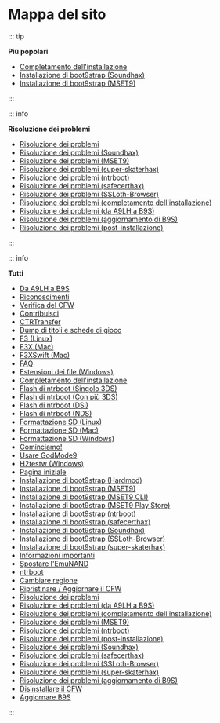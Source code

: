 # Mappa del sito

::: tip

**Più popolari**

- [Completamento dell'installazione](finalizing-setup)
- [Installazione di boot9strap (Soundhax)](installing-boot9strap-\(soundhax\))
- [Installazione di boot9strap (MSET9)](installing-boot9strap-\(mset9\))

:::

::: info

**Risoluzione dei problemi**

- [Risoluzione dei problemi](troubleshooting)
- [Risoluzione dei problemi (Soundhax)](troubleshooting-soundhax)
- [Risoluzione dei problemi (MSET9)](troubleshooting-mset9)
- [Risoluzione dei problemi (super-skaterhax)](troubleshooting-super-skaterhax)
- [Risoluzione dei problemi (ntrboot)](troubleshooting-ntrboot)
- [Risoluzione dei problemi (safecerthax)](troubleshooting-safecerthax)
- [Risoluzione dei problemi (SSLoth-Browser)](troubleshooting-ssloth-browser)
- [Risoluzione dei problemi (completamento dell'installazione)](troubleshooting-finalizing-setup)
- [Risoluzione dei problemi (da A9LH a B9S)](troubleshooting-a9lh-to-b9s)
- [Risoluzione dei problemi (aggiornamento di B9S)](troubleshooting-updating-b9s)
- [Risoluzione dei problemi (post-installazione)](troubleshooting-post-install)

:::

::: info

**Tutti**

- [Da A9LH a B9S](a9lh-to-b9s)
- [Riconoscimenti](credits)
- [Verifica del CFW](checking-for-cfw)
- [Contribuisci](contribute)
- [CTRTransfer](ctrtransfer)
- [Dump di titoli e schede di gioco](dumping-titles-and-game-cartridges)
- [F3 (Linux)](f3-\(linux\))
- [F3X (Mac)](f3x-\(mac\))
- [F3XSwift (Mac)](f3xswift-\(mac\))
- [FAQ](faq)
- [Estensioni dei file (Windows)](file-extensions-\(windows\))
- [Completamento dell'installazione](finalizing-setup)
- [Flash di ntrboot (Singolo 3DS)](flashing-ntrboot-\(3ds-single-system\))
- [Flash di ntrboot (Con più 3DS)](flashing-ntrboot-\(3ds-multi-system\))
- [Flash di ntrboot (DSi)](flashing-ntrboot-\(dsi\))
- [Flash di ntrboot (NDS)](flashing-ntrboot-\(nds\))
- [Formattazione SD (Linux)](formatting-sd-\(linux\))
- [Formattazione SD (Mac)](formatting-sd-\(mac\))
- [Formattazione SD (Windows)](formatting-sd-\(windows\))
- [Cominciamo!](get-started)
- [Usare GodMode9](godmode9-usage)
- [H2testw (Windows)](h2testw-\(windows\))
- [Pagina iniziale](/)
- [Installazione di boot9strap (Hardmod)](installing-boot9strap-\(hardmod\))
- [Installazione di boot9strap (MSET9)](installing-boot9strap-\(mset9\))
- [Installazione di boot9strap (MSET9 CLI)](installing-boot9strap-\(mset9-cli\))
- [Installazione di boot9strap (MSET9 Play Store)](installing-boot9strap-\(mset9-play-store\))
- [Installazione di boot9strap (ntrboot)](installing-boot9strap-\(ntrboot\))
- [Installazione di boot9strap (safecerthax)](installing-boot9strap-\(safecerthax\))
- [Installazione di boot9strap (Soundhax)](installing-boot9strap-\(soundhax\))
- [Installazione di boot9strap (SSLoth-Browser)](installing-boot9strap-\(ssloth-browser\))
- [Installazione di boot9strap (super-skaterhax)](installing-boot9strap-\(super-skaterhax\))
- [Informazioni importanti](key-information)
- [Spostare l'EmuNAND](move-emunand)
- [ntrboot](ntrboot)
- [Cambiare regione](region-changing)
- [Ripristinare / Aggiornare il CFW](restoring-updating-cfw)
- [Risoluzione dei problemi](troubleshooting)
- [Risoluzione dei problemi (da A9LH a B9S)](troubleshooting-a9lh-to-b9s)
- [Risoluzione dei problemi (completamento dell'installazione)](troubleshooting-finalizing-setup)
- [Risoluzione dei problemi (MSET9)](troubleshooting-mset9)
- [Risoluzione dei problemi (ntrboot)](troubleshooting-ntrboot)
- [Risoluzione dei problemi (post-installazione)](troubleshooting-post-install)
- [Risoluzione dei problemi (Soundhax)](troubleshooting-soundhax)
- [Risoluzione dei problemi (safecerthax)](troubleshooting-safecerthax)
- [Risoluzione dei problemi (SSLoth-Browser)](troubleshooting-ssloth-browser)
- [Risoluzione dei problemi (super-skaterhax)](troubleshooting-super-skaterhax)
- [Risoluzione dei problemi (aggiornamento di B9S)](troubleshooting-updating-b9s)
- [Disinstallare il CFW](uninstall-cfw)
- [Aggiornare B9S](updating-b9s)

:::
